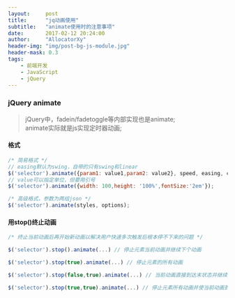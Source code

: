 ```yaml
---
layout:     post
title:      "jq动画使用"
subtitle:   "animate使用时的注意事项"
date:       2017-02-12 20:24:00
author:     "AllocatorXy"
header-img: "img/post-bg-js-module.jpg"
header-mask: 0.3
tags:
    - 前端开发
    - JavaScript
    - jQuery
---
```


### jQuery animate
> jQuery中，fadein/fadetoggle等内部实现也是animate;<br />
> animate实际就是js实现定时器动画;

#### 格式
```javascript
/* 简易格式 */
// easing默认为swing，自带的只有swing和linear
$('selector').animate({param1: value1,param2: value2}, speed, easing, callback);
// value可以指定单位，但要用引号
$('selector').animate({width: 100,height: '100%',fontSize:'2em'});

/* 高级格式，参数为两组json */
$('selector').animate(styles, options);
```

#### 用stop()终止动画
```javascript
/* 终止当前动画后再开始新动画以解决用户快速多次触发后根本停不下来的问题 */

$('selector').stop().animate(...) // 停止元素当前动画并继续下个动画

$('selector').stop(true).animate(...) // 停止元素的所有动画

$('selector').stop(false,true).animate(...) // 当前动画直接到达末状态并继续下个动画

$('selector').stop(true,true).animate(...) // 停止元素所有动画并使当前动画到达末状态
```
